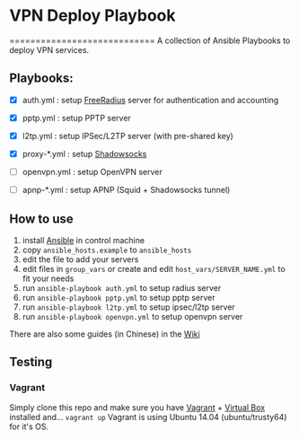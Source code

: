 # VPN Deploy Playbook
============================
A collection of Ansible Playbooks to deploy VPN services.


## Playbooks:

- [x] auth.yml : setup [FreeRadius](http://freeradius.org) server for authentication and accounting
- [x] pptp.yml : setup PPTP server
- [x] l2tp.yml : setup IPSec/L2TP server (with pre-shared key)
- [x] proxy-*.yml : setup [Shadowsocks](https://github.com/clowwindy/shadowsocks)
- [ ] openvpn.yml : setup OpenVPN server
- [ ] apnp-*.yml : setup APNP (Squid + Shadowsocks tunnel)


## How to use

1. install [Ansible](http://docs.ansible.com/intro_installation.html#id11) in control machine
2. copy `ansible_hosts.example` to `ansible_hosts`
3. edit the file to add your servers
4. edit files in `group_vars` or create and edit `host_vars/SERVER_NAME.yml` to fit your needs
5. run `ansible-playbook auth.yml` to setup radius server
6. run `ansible-playbook pptp.yml` to setup pptp server
7. run `ansible-playbook l2tp.yml` to setup ipsec/l2tp server
7. run `ansible-playbook openvpn.yml` to setup openvpn server

There are also some guides (in Chinese) in the [Wiki](https://github.com/ftao/vpn-deploy-playbook/wiki)


## Testing

### Vagrant

Simply clone this repo and make sure you have [Vagrant](http://www.vagrantup.com) + [Virtual Box](https://www.virtualbox.org) installed and...
```vagrant up```
Vagrant is using Ubuntu 14.04 (ubuntu/trusty64) for it's OS.


